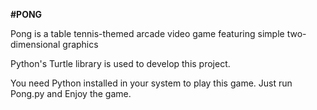 **#PONG**

Pong is a table tennis-themed arcade video game featuring simple two-dimensional graphics

Python's Turtle library is used to develop this project.

You need Python installed in your system to play this game. Just run Pong.py and Enjoy the game.
